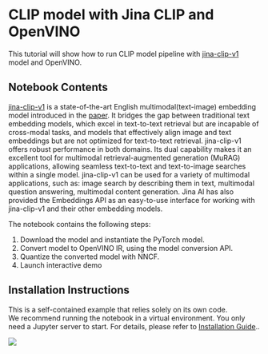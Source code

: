 # CLIP model with Jina CLIP and OpenVINO

This tutorial will show how to run CLIP model pipeline with [jina-clip-v1](https://huggingface.co/jinaai/jina-clip-v1) model and OpenVINO.

## Notebook Contents

[jina-clip-v1](https://huggingface.co/jinaai/jina-clip-v1) is a state-of-the-art English multimodal(text-image) embedding model introduced in the [paper](https://arxiv.org/abs/2405.20204). It bridges the gap between traditional text embedding models, which excel in text-to-text retrieval but are incapable of cross-modal tasks, and models that effectively align image and text embeddings but are not optimized for text-to-text retrieval. jina-clip-v1 offers robust performance in both domains. Its dual capability makes it an excellent tool for multimodal retrieval-augmented generation (MuRAG) applications, allowing seamless text-to-text and text-to-image searches within a single model. jina-clip-v1 can be used for a variety of multimodal applications, such as: image search by describing them in text, multimodal question answering, multimodal content generation. Jina AI has also provided the Embeddings API as an easy-to-use interface for working with jina-clip-v1 and their other embedding models. 

The notebook contains the following steps:
1. Download the model and instantiate the PyTorch model.
2. Convert model to OpenVINO IR, using the model conversion API.
3. Quantize the converted model with NNCF.
4. Launch interactive demo


## Installation Instructions

This is a self-contained example that relies solely on its own code.</br>
We recommend running the notebook in a virtual environment. You only need a Jupyter server to start.
For details, please refer to [Installation Guide](../../README.md)..

<img referrerpolicy="no-referrer-when-downgrade" src="https://static.scarf.sh/a.png?x-pxid=5b5a4db0-7875-4bfb-bdbd-01698b5b1a77&file=notebooks/jina-clip/README.md" />

